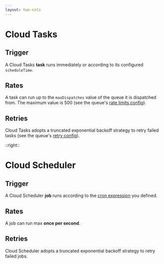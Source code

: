 ```yaml
---
layout: two-cols
---
```


# Cloud Tasks

<Transform scale="0.85">

## Trigger

A Cloud Tasks **task** runs immediately or according to its configured `scheduleTime`.

## Rates

A task can run up to the `maxDispatches` value of the queue it is dispatched from. The maximum value is 500 (see the queue's [rate limits config](https://cloud.google.com/tasks/docs/reference/rest/v2beta3/projects.locations.queues#RateLimits)).

## Retries

Cloud Tasks adopts a truncated exponential backoff strategy to retry failed tasks (see the queue's [retry config](https://cloud.google.com/tasks/docs/reference/rest/v2beta3/projects.locations.queues#retryconfig)).

</Transform>

::right::

# Cloud Scheduler

<Transform scale="0.85">

## Trigger

A Cloud Scheduler **job** runs according to the [cron expression](https://crontab.guru/) you defined.

## Rates

A job can run max **once per second**.

## Retries

Cloud Scheduler adopts a truncated exponential backoff strategy to retry failed jobs.

</Transform>

<!--
https://cloud.google.com/tasks/docs/comp-tasks-sched
-->

